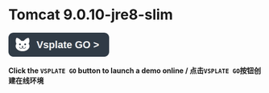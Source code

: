 # Tomcat 9.0.10-jre8-slim

<a href="https://www.vsplate.com/?docker-compose=https://github.com/vsplate/dcenvs/tomcat/9.0.10-jre8-slim"><img alt="VSPLATE GO" src="https://raw.githubusercontent.com/vsplate/images/master/vsgo_btn.png" width="200px"></a>

**Click the `VSPLATE GO` button to launch a demo online / 点击`VSPLATE GO`按钮创建在线环境**